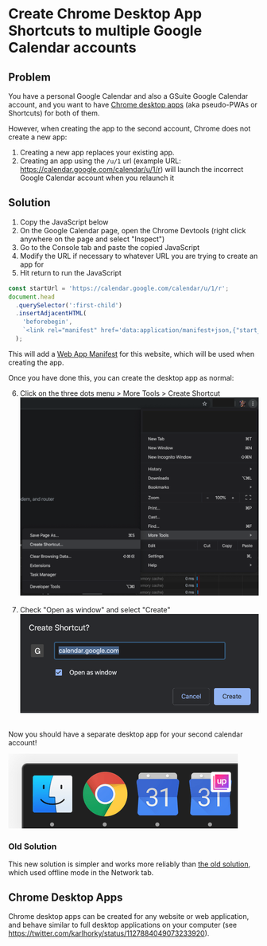 # Create Chrome Desktop App Shortcuts to multiple Google Calendar accounts

## Problem

You have a personal Google Calendar and also a GSuite Google Calendar account, and you want to have [Chrome desktop apps](#chrome-desktop-apps) (aka pseudo-PWAs or Shortcuts) for both of them.

However, when creating the app to the second account, Chrome does not create a new app:

1. Creating a new app replaces your existing app.
2. Creating an app using the `/u/1` url (example URL: https://calendar.google.com/calendar/u/1/r) will launch the incorrect Google Calendar account when you relaunch it

## Solution

1. Copy the JavaScript below
2. On the Google Calendar page, open the Chrome Devtools (right click anywhere on the page and select "Inspect")
3. Go to the Console tab and paste the copied JavaScript
4. Modify the URL if necessary to whatever URL you are trying to create an app for
5. Hit return to run the JavaScript

```js
const startUrl = 'https://calendar.google.com/calendar/u/1/r';
document.head
  .querySelector(':first-child')
  .insertAdjacentHTML(
    'beforebegin',
    `<link rel="manifest" href='data:application/manifest+json,{"start_url":"${startUrl}"}' />`,
  );
```

This will add a [Web App Manifest](https://www.w3.org/TR/appmanifest) for this website, which will be used when creating the app.

Once you have done this, you can create the desktop app as normal:

6. Click on the three dots menu > More Tools > Create Shortcut
   <img src="gsuite-google-calendar-chrome-desktop-app-shortcut-create-shortcut.png" alt="" /><br /><br />
7. Check "Open as window" and select "Create"
   <img src="gsuite-google-calendar-chrome-desktop-app-shortcut-create-shortcut-window.png" alt="" /><br /><br />

Now you should have a separate desktop app for your second calendar account!

<img src="gsuite-google-calendar-chrome-desktop-app-shortcut-dock.png" alt="" />

### Old Solution

This new solution is simpler and works more reliably than [the old solution](https://github.com/karlhorky/dotfiles/blob/3dc4f34f4ef00159987d4dee0dec4aafd8331895/tricks/gsuite-google-calendar-chrome-desktop-app-shortcut.md), which used offline mode in the Network tab.

## Chrome Desktop Apps

Chrome desktop apps can be created for any website or web application, and behave similar to full desktop applications on your computer (see https://twitter.com/karlhorky/status/1127884049073233920).
